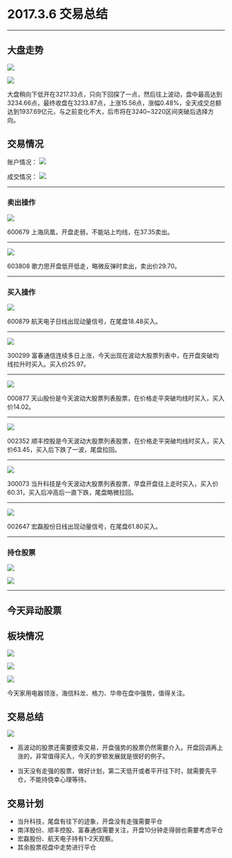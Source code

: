 # 2017.3.6 交易总结

------

## 大盘走势

![](./pic/20170306-dapan2.png)

![](./pic/20170306-dapan.png)

大盘稍向下低开在3217.33点，只向下回探了一点，然后往上波动，盘中最高达到3234.66点，最终收盘在3233.87点，上涨15.56点，涨幅0.48%，全天成交总额达到1937.69亿元，与之前变化不大，后市将在3240~3220区间突破后选择方向。

## 交易情况

账户情况：
![](./pic/20170306-zhanghu.png)

成交情况：
![](./pic/20170306-chengjiao.png)

------

### 卖出操作

![](./pic/20170306-600679.png)

600679 上海凤凰，开盘走弱，不能站上均线，在37.35卖出。

------

![](./pic/20170306-603808.png)

603808 歌力思开盘低开低走，略微反弹时卖出，卖出价29.70。

------

### 买入操作

![](./pic/20170306-600879.png)

600879 航天电子日线出现动量信号，在尾盘18.48买入。

------

![](./pic/20170306-300299.png)

300299 富春通信连续多日上涨，今天出现在波动大股票列表中，在开盘突破均线拉升时买入。买入价25.97。

------

![](./pic/20170306-000877.png)

000877 天山股份是今天波动大股票列表股票，在价格走平突破均线时买入，买入价14.02。

------

![](./pic/20170306-002352.png)

002352 顺丰控股是今天波动大股票列表股票，在价格走平突破均线时买入，买入价63.45，买入后下跌了一波，尾盘拉回。

------

![](./pic/20170306-300073.png)

300073 当升科技是今天波动大股票列表股票，早盘开盘往上走时买入，买入价60.31，买入后冲高后一直下跌，尾盘略微拉回。

------

![](./pic/20170306-002647.png)

002647 宏磊股份日线出现动量信号，在尾盘61.80买入。

------

### 持仓股票

![](./pic/20170306-002389.png)

![](./pic/20170306-002396.png)

------

## 今天异动股票



## 板块情况

![](./pic/20170306-bk1.png)

![](./pic/20170306-bk2.png)

![](./pic/20170306-bk3.png)

今天家用电器领涨，海信科龙、格力、华帝在盘中强势，值得关注。

## 交易总结

![](./pic/20170306-600209.png)

- 高波动的股票还需要摸索交易，开盘强势的股票仍然需要介入。开盘回调再上涨的，非常值得买入，今天的罗顿发展就是很好的例子。

- 当天没有走强的股票，做好计划，第二天低开或者平开往下时，就需要先平仓，不能持侥幸心理等待。


## 交易计划

- 当升科技，尾盘有往下的迹象，开盘没有走强需要平仓
- 南洋股份、顺丰控股、富春通信需要关注，开盘10分钟走得弱也需要考虑平仓
- 宏磊股份、航天电子持有1-2天观察。
- 其余股票视盘中走势进行平仓


